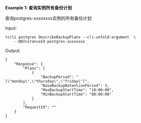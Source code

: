 **Example 1: 查询实例所有备份计划**

查询postgres-xxxxxxxx实例的所有备份计划

Input: 

```
tccli postgres DescribeBackupPlans --cli-unfold-argument  \
    --DBInstanceId postgres-xxxxxxxx
```

Output: 
```
{
    "Response": {
        "Plans": [
            {
                "BackupPeriod": "[\"monday\",\"thursday\",\"friday\"]",
                "BaseBackupRetentionPeriod": 3,
                "MaxBackupStartTime": "10:00:00",
                "MinBackupStartTime": "08:00:00"
            }
        ],
        "RequestId": ""
    }
}
```

